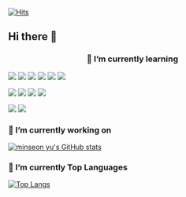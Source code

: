 
[![Hits](https://hits.seeyoufarm.com/api/count/incr/badge.svg?url=https%3A%2F%2Fgithub.com%2Falstjs1207&count_bg=%2379C83D&title_bg=%23555555&icon=codeigniter.svg&icon_color=%23F70000&title=Hello+World&edge_flat=false)](https://hits.seeyoufarm.com)

## Hi there 👋

### <center>🌱 I’m currently learning

  
<img src="https://img.shields.io/badge/-Java-344CB7?style=flat-plastic&logo=Java&logoColor=white"/></a>
<img src="https://img.shields.io/badge/-springBoot-green?style=flat-plastic&logo=Spring Boot&logoColor=white"/></a>
<img src="https://img.shields.io/badge/-Kotlin-544179?style=flat-plastic&logo=Kotlin&logoColor=white"/></a>
<img src="https://img.shields.io/badge/-Node.js-green?style=flat-plastic&logo=Node.js&logoColor=white"/></a>
<img src="https://img.shields.io/badge/-TypeScript-396EB0?style=flat-plastic&logo=TypeScript&logoColor=white"/></a>
<img src="https://img.shields.io/badge/-Vue.js-116530?style=flat-plastic&logo=Vue.js&logoColor=white"/></a>

<img src="https://img.shields.io/badge/-Mysql-blue?style=flat-plastic&logo=MariaDB Foundation&logoColor=white"/></a>
<img src="https://img.shields.io/badge/-gcp-009DAE?style=flat-plastic&logo=Google Cloud&logoColor=white"/></a>
<img src="https://img.shields.io/badge/-Redis-F58840?style=flat-plastic&logo=Redis&logoColor=white"/></a>
<img src="https://img.shields.io/badge/-Docker-1597E5?style=flat-plastic&logo=Docker&logoColor=white"/></a>

<img src="https://img.shields.io/badge/-Slack-753188?style=flat-plastic&logo=Slack&logoColor=white"/></a>
<img src="https://img.shields.io/badge/-Github-2C272E?style=flat-plastic&logo=GitHub&logoColor=white"/></a>
</center>


### 🔭 I’m currently working on

[![minseon yu's GitHub stats](https://github-readme-stats.vercel.app/api?username=alstjs1207&hide=stars,contribs&count_private=true&show_icons=true&theme=merko)](https://github.com/alstjs1207/github-readme-stats)

### :muscle: I’m currently Top Languages

[![Top Langs](https://github-readme-stats.vercel.app/api/top-langs/?username=alstjs1207&layout=compact)](https://github.com/alstjs1207/github-readme-stats)

<!--
**alstjs1207/alstjs1207** is a ✨ _special_ ✨ repository because its `README.md` (this file) appears on your GitHub profile.

Here are some ideas to get you started:

- 🔭 I’m currently working on ...
- 🌱 I’m currently learning ...
- 👯 I’m looking to collaborate on ...
- 🤔 I’m looking for help with ...
- 💬 Ask me about ...
- 📫 How to reach me: ...
- 😄 Pronouns: ...
- ⚡ Fun fact: ...
-->
